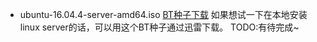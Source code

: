 - ubuntu-16.04.4-server-amd64.iso [BT种子下载](https://pan.baidu.com/s/1FbphMo-1vT1rKpIjPLPpjg)
如果想试一下在本地安装linux server的话，可以用这个BT种子通过迅雷下载。
TODO:有待完成~